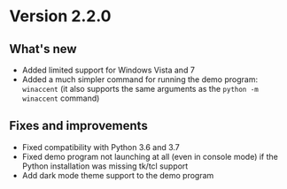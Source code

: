 # Version 2.2.0

## What's new

- Added limited support for Windows Vista and 7
- Added a much simpler command for running the demo program: `winaccent` (it also supports the same arguments as the `python -m winaccent` command)

## Fixes and improvements

- Fixed compatibility with Python 3.6 and 3.7
- Fixed demo program not launching at all (even in console mode) if the Python installation was missing tk/tcl support
- Add dark mode theme support to the demo program